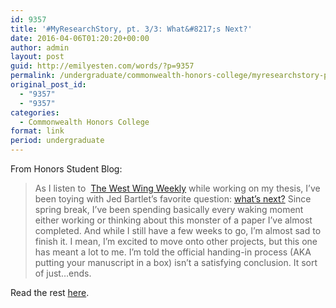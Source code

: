 ```yaml
---
id: 9357
title: '#MyResearchStory, pt. 3/3: What&#8217;s Next?'
date: 2016-04-06T01:20:20+00:00
author: admin
layout: post
guid: http://emilyesten.com/words/?p=9357
permalink: /undergraduate/commonwealth-honors-college/myresearchstory-pt-33-whats-next/
original_post_id:
  - "9357"
  - "9357"
categories:
  - Commonwealth Honors College
format: link
period: undergraduate
---
```

From Honors Student Blog:

> <span style="font-style:inherit;">As I listen to  <a style="font-style:inherit;" href="http://thewestwingweekly.com/">The West Wing Weekly</a> while working on my thesis, I&#8217;ve been toying with Jed Bartlet’s favorite question: </span><a style="font-style:inherit;" href="http://24.media.tumblr.com/tumblr_m5064d1Ysa1r9i0fuo1_500.gif">what’s next?</a> Since spring break, I’ve been spending basically every waking moment either working or thinking about this monster of a paper I’ve almost completed. And while I still have a few weeks to go, I&#8217;m almost sad to finish it. I mean, I&#8217;m excited to move onto other projects, but this one has meant a lot to me. I’m told the official handing-in process (AKA putting your manuscript in a box) isn’t a satisfying conclusion. It sort of just&#8230;ends.

Read the rest [here](https://www.honors.umass.edu/blog/eesten/myresearchstory-pt-33-whats-next).
